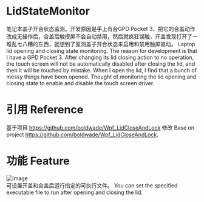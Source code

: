 # LidStateMonitor
 笔记本盖子开合状态监测。开发原因是手上有台GPD Pocket 3，把它的合盖动作改成无操作后，合盖后触摸屏不会自动禁用，然后就疯狂误触，开盖发现打开了一堆乱七八糟的东西，就想到了监测盖子开合状态来启用和禁用触屏驱动。
 Laptop lid opening and closing state monitoring. The reason for development is that I have a GPD Pocket 3. After changing its lid closing action to no operation, the touch screen will not be automatically disabled after closing the lid, and then it will be touched by mistake. When I open the lid, I find that a bunch of messy things have been opened. Thought of monitoring the lid opening and closing state to enable and disable the touch screen driver.
# 引用 Reference
 基于项目 https://github.com/boldwade/Wpf_LidCloseAndLock 修改
 Base on project https://github.com/boldwade/Wpf_LidCloseAndLock.
# 功能 Feature
 ![image](https://github.com/user-attachments/assets/b714e4c4-f748-4607-ace7-7983b8452e99)</br>
 可设置开盖和合盖后运行指定的可执行文件。
 You can set the specified executable file to run after opening and closing the lid.
